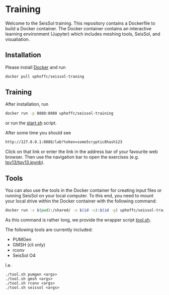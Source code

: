 # Training

Welcome to the SeisSol training.
This repository contains a Dockerfile to build a Docker container.
The Docker container contains an interactive learning environment (Jupyter) which includes meshing tools, SeisSol, and visualiation.

## Installation

Please install [Docker](https://docs.docker.com/engine/install/) and run
```bash
docker pull uphoffc/seissol-traning
```

## Training

After installation, run
```bash
docker run -p 8888:8888 uphoffc/seissol-training
```
or run the [start.sh](start.sh) script.

After some time you should see
```bash
http://127.0.0.1:8888/lab?token=some5cryptic8hash123
```
Click on that link or enter the link in the address bar of your favourite web browser.
Then use the navigation bar to open the exercises (e.g. [tpv13/tpv13.ipynb](tpv13/tpv13.ipynb)).

## Tools

You can also use the tools in the Docker container for creating input files or running SeisSol on your local computer.
To this end, you need to mount your local drive within the Docker container with the following command:
```bash
docker run -v $(pwd):/shared/ -u $(id -u):$(id -g) uphoffc/seissol-training <some command>
```
As this command is rather long, we provide the wrapper script [tool.sh](tool.sh).

The following tools are currently included:
- PUMGen
- GMSH (cli only)
- rconv
- SeisSol O4

I.e.
```
./tool.sh pumgen <args>
./tool.sh gmsh <args>
./tool.sh rconv <args>
./tool.sh seissol <args>
```
